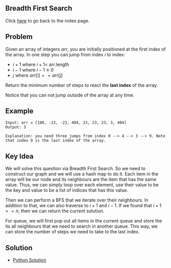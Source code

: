 ## Breadth First Search
Click [here](../notes.md) to go back to the notes page.

## Problem
Given an array of integers *arr*, you are initially positioned at the first index of the array. In one step you can jump from index $i$ to index:
- $i + 1$ where $i + 1 <$ arr.length
- $i - 1$ where $i - 1 \geq 0$
- $j$ where $arr[i] == arr[j]$

Return the minimum number of steps to react the **last index** of the array. 

Notice that you can not jump outside of the array at any time.

## Example
```
Input: arr = [100, -23, -23, 404, 23, 23, 23, 3, 404]
Output: 3

Explanation: you need three jumps from index 0 --> 4 --> 3 --> 9. Note that index 9 is the last index of the array.
```

## Key Idea 
We will solve this question via Breadth First Search. So we need to construct our graph and we will use a hash map to do it. Each item in the array will be our node and its neighbours are the item that has the same value. Thus, we can simply loop over each element, use their value to be the key and value to be a list of indices that has this value.

Then we can perform a BFS that we iterate over their neighbours. In addition to that, we can also traverse to $i + 1$ and $i - 1$. If we found that $i + 1 == n$, then we can return the current solution.

For queue, we will first pop out all items in the current queue and store the its all neighbours that we need to search in another queue. This way, we can store the number of steps we need to take to the last index.

## Solution
- [Python Solution](jump_game_IV.py)
